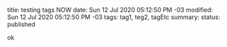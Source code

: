 title: testing tags NOW
date: Sun 12 Jul 2020 05:12:50 PM -03
modified: Sun 12 Jul 2020 05:12:50 PM -03
tags: tag1, teg2, tagEtc
summary: 
status: published

ok
